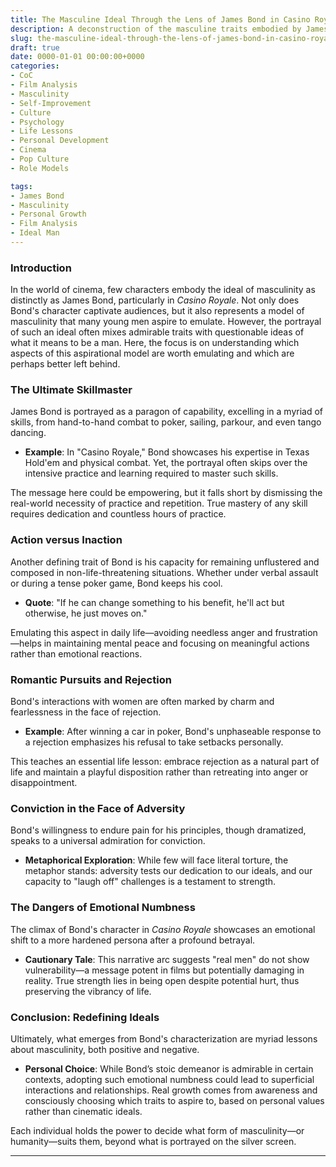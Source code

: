 ```yaml
---
title: The Masculine Ideal Through the Lens of James Bond in Casino Royale
description: A deconstruction of the masculine traits embodied by James Bond in Casino Royale, exploring traits to adopt and those to reconsider.
slug: the-masculine-ideal-through-the-lens-of-james-bond-in-casino-royale
draft: true
date: 0000-01-01 00:00:00+0000
categories:
- CoC
- Film Analysis
- Masculinity
- Self-Improvement
- Culture
- Psychology
- Life Lessons
- Personal Development
- Cinema
- Pop Culture
- Role Models

tags:
- James Bond
- Masculinity
- Personal Growth
- Film Analysis
- Ideal Man
---
```


### Introduction

In the world of cinema, few characters embody the ideal of masculinity as distinctly as James Bond, particularly in *Casino Royale*. Not only does Bond's character captivate audiences, but it also represents a model of masculinity that many young men aspire to emulate. However, the portrayal of such an ideal often mixes admirable traits with questionable ideas of what it means to be a man. Here, the focus is on understanding which aspects of this aspirational model are worth emulating and which are perhaps better left behind.

### The Ultimate Skillmaster

James Bond is portrayed as a paragon of capability, excelling in a myriad of skills, from hand-to-hand combat to poker, sailing, parkour, and even tango dancing.

- **Example**: In "Casino Royale," Bond showcases his expertise in Texas Hold'em and physical combat. Yet, the portrayal often skips over the intensive practice and learning required to master such skills.

The message here could be empowering, but it falls short by dismissing the real-world necessity of practice and repetition. True mastery of any skill requires dedication and countless hours of practice.

### Action versus Inaction

Another defining trait of Bond is his capacity for remaining unflustered and composed in non-life-threatening situations. Whether under verbal assault or during a tense poker game, Bond keeps his cool.

- **Quote**: "If he can change something to his benefit, he'll act but otherwise, he just moves on."

Emulating this aspect in daily life—avoiding needless anger and frustration—helps in maintaining mental peace and focusing on meaningful actions rather than emotional reactions.

### Romantic Pursuits and Rejection

Bond's interactions with women are often marked by charm and fearlessness in the face of rejection.

- **Example**: After winning a car in poker, Bond's unphaseable response to a rejection emphasizes his refusal to take setbacks personally.

This teaches an essential life lesson: embrace rejection as a natural part of life and maintain a playful disposition rather than retreating into anger or disappointment.

### Conviction in the Face of Adversity

Bond's willingness to endure pain for his principles, though dramatized, speaks to a universal admiration for conviction.

- **Metaphorical Exploration**: While few will face literal torture, the metaphor stands: adversity tests our dedication to our ideals, and our capacity to "laugh off" challenges is a testament to strength.

### The Dangers of Emotional Numbness

The climax of Bond's character in *Casino Royale* showcases an emotional shift to a more hardened persona after a profound betrayal.

- **Cautionary Tale**: This narrative arc suggests "real men" do not show vulnerability—a message potent in films but potentially damaging in reality. True strength lies in being open despite potential hurt, thus preserving the vibrancy of life.

### Conclusion: Redefining Ideals

Ultimately, what emerges from Bond's characterization are myriad lessons about masculinity, both positive and negative.

- **Personal Choice**: While Bond’s stoic demeanor is admirable in certain contexts, adopting such emotional numbness could lead to superficial interactions and relationships. Real growth comes from awareness and consciously choosing which traits to aspire to, based on personal values rather than cinematic ideals.

Each individual holds the power to decide what form of masculinity—or humanity—suits them, beyond what is portrayed on the silver screen.

---
